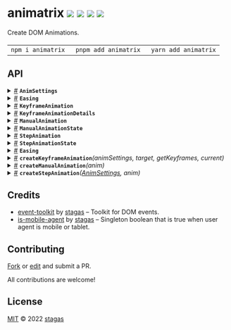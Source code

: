 <h1>
animatrix <a href="https://npmjs.org/package/animatrix"><img src="https://img.shields.io/badge/npm-v1.0.1-F00.svg?colorA=000"/></a> <a href="src"><img src="https://img.shields.io/badge/loc-339-FFF.svg?colorA=000"/></a> <a href="https://cdn.jsdelivr.net/npm/animatrix@1.0.1/dist/animatrix.min.js"><img src="https://img.shields.io/badge/brotli-2.3K-333.svg?colorA=000"/></a> <a href="LICENSE"><img src="https://img.shields.io/badge/license-MIT-F0B.svg?colorA=000"/></a>
</h1>

<p></p>

Create DOM Animations.

<h4>
<table><tr><td title="Triple click to select and copy paste">
<code>npm i animatrix </code>
</td><td title="Triple click to select and copy paste">
<code>pnpm add animatrix </code>
</td><td title="Triple click to select and copy paste">
<code>yarn add animatrix</code>
</td></tr></table>
</h4>

## API

<p>  <details id="AnimSettings$1" title="Interface" ><summary><span><a href="#AnimSettings$1">#</a></span>  <code><strong>AnimSettings</strong></code>    </summary>  <a href="src/animatrix-core.ts#L1">src/animatrix-core.ts#L1</a>  <ul>        <p>  <details id="duration$2" title="Property" ><summary><span><a href="#duration$2">#</a></span>  <code><strong>duration</strong></code>    </summary>  <a href="src/animatrix-core.ts#L2">src/animatrix-core.ts#L2</a>  <ul><p>number</p>        </ul></details><details id="easing$3" title="Property" ><summary><span><a href="#easing$3">#</a></span>  <code><strong>easing</strong></code>    </summary>  <a href="src/animatrix-core.ts#L3">src/animatrix-core.ts#L3</a>  <ul><p><a href="#Easing$4">Easing</a></p>        </ul></details></p></ul></details><details id="Easing$8" title="TypeAlias" ><summary><span><a href="#Easing$8">#</a></span>  <code><strong>Easing</strong></code>    </summary>  <a href="src/animatrix-core.ts#L6">src/animatrix-core.ts#L6</a>  <ul><p>[  number, number, number, number  ]</p>        </ul></details><details id="KeyframeAnimation$14" title="TypeAlias" ><summary><span><a href="#KeyframeAnimation$14">#</a></span>  <code><strong>KeyframeAnimation</strong></code>    </summary>  <a href="src/animatrix-keyframe.ts#L9">src/animatrix-keyframe.ts#L9</a>  <ul><p>{<p>  <details id="animation$17" title="Property" ><summary><span><a href="#animation$17">#</a></span>  <code><strong>animation</strong></code>    </summary>  <a href="src/animatrix-keyframe.ts#L11">src/animatrix-keyframe.ts#L11</a>  <ul><p><span>Animation</span> | <code>null</code></p>        </ul></details><details id="breakTime$18" title="Property" ><summary><span><a href="#breakTime$18">#</a></span>  <code><strong>breakTime</strong></code>    </summary>  <a href="src/animatrix-keyframe.ts#L12">src/animatrix-keyframe.ts#L12</a>  <ul><p>number</p>        </ul></details><details id="keyframes$16" title="Property" ><summary><span><a href="#keyframes$16">#</a></span>  <code><strong>keyframes</strong></code>    </summary>  <a href="src/animatrix-keyframe.ts#L10">src/animatrix-keyframe.ts#L10</a>  <ul><p><span>Keyframe</span>  []</p>        </ul></details><details id="next$19" title="Property" ><summary><span><a href="#next$19">#</a></span>  <code><strong>next</strong></code>    </summary>  <a href="src/animatrix-keyframe.ts#L13">src/animatrix-keyframe.ts#L13</a>  <ul><p><a href="#KeyframeAnimationDetails$9">KeyframeAnimationDetails</a> | <code>null</code></p>        </ul></details><details id="onfinish$20" title="Method" ><summary><span><a href="#onfinish$20">#</a></span>  <code><strong>onfinish</strong></code><em>()</em>    </summary>  <a href="src/animatrix-keyframe.ts#L14">src/animatrix-keyframe.ts#L14</a>  <ul>    <p>      <p><strong>onfinish</strong><em>()</em>  &nbsp;=&gt;  <ul>void</ul></p></p>    </ul></details></p>}</p>        </ul></details><details id="KeyframeAnimationDetails$9" title="TypeAlias" ><summary><span><a href="#KeyframeAnimationDetails$9">#</a></span>  <code><strong>KeyframeAnimationDetails</strong></code>    </summary>  <a href="src/animatrix-keyframe.ts#L4">src/animatrix-keyframe.ts#L4</a>  <ul><p>{<p>  <details id="animSettings$11" title="Property" ><summary><span><a href="#animSettings$11">#</a></span>  <code><strong>animSettings</strong></code>    </summary>  <a href="src/animatrix-keyframe.ts#L5">src/animatrix-keyframe.ts#L5</a>  <ul><p><a href="#AnimSettings$1">AnimSettings</a></p>        </ul></details><details id="getKeyframes$12" title="Method" ><summary><span><a href="#getKeyframes$12">#</a></span>  <code><strong>getKeyframes</strong></code><em>()</em>    </summary>  <a href="src/animatrix-keyframe.ts#L6">src/animatrix-keyframe.ts#L6</a>  <ul>    <p>      <p><strong>getKeyframes</strong><em>()</em>  &nbsp;=&gt;  <ul><span>Keyframe</span>  []</ul></p></p>    </ul></details></p>}</p>        </ul></details><details id="ManualAnimation$31" title="TypeAlias" ><summary><span><a href="#ManualAnimation$31">#</a></span>  <code><strong>ManualAnimation</strong></code>    </summary>  <a href="src/animatrix-manual.ts#L3">src/animatrix-manual.ts#L3</a>  <ul><p>{<p>  <details id="current$35" title="Property" ><summary><span><a href="#current$35">#</a></span>  <code><strong>current</strong></code>    </summary>  <a href="src/animatrix-manual.ts#L6">src/animatrix-manual.ts#L6</a>  <ul><p><a href="#T$46">T</a></p>        </ul></details><details id="from$33" title="Property" ><summary><span><a href="#from$33">#</a></span>  <code><strong>from</strong></code>    </summary>  <a href="src/animatrix-manual.ts#L4">src/animatrix-manual.ts#L4</a>  <ul><p><a href="#T$46">T</a></p>        </ul></details><details id="last$36" title="Property" ><summary><span><a href="#last$36">#</a></span>  <code><strong>last</strong></code>    </summary>  <a href="src/animatrix-manual.ts#L7">src/animatrix-manual.ts#L7</a>  <ul><p><a href="#T$46">T</a></p>        </ul></details><details id="state$37" title="Property" ><summary><span><a href="#state$37">#</a></span>  <code><strong>state</strong></code>    </summary>  <a href="src/animatrix-manual.ts#L8">src/animatrix-manual.ts#L8</a>  <ul><p><a href="#ManualAnimationState$30">ManualAnimationState</a></p>        </ul></details><details id="to$34" title="Property" ><summary><span><a href="#to$34">#</a></span>  <code><strong>to</strong></code>    </summary>  <a href="src/animatrix-manual.ts#L5">src/animatrix-manual.ts#L5</a>  <ul><p><a href="#T$46">T</a></p>        </ul></details><details id="set$40" title="Method" ><summary><span><a href="#set$40">#</a></span>  <code><strong>set</strong></code><em>(values)</em>    </summary>  <a href="src/animatrix-manual.ts#L10">src/animatrix-manual.ts#L10</a>  <ul>    <p>    <details id="values$42" title="Parameter" ><summary><span><a href="#values$42">#</a></span>  <code><strong>values</strong></code>    </summary>    <ul><p><a href="#T$46">T</a></p>        </ul></details>  <p><strong>set</strong><em>(values)</em>  &nbsp;=&gt;  <ul><a href="#T$46">T</a></ul></p></p>    </ul></details><details id="stop$38" title="Method" ><summary><span><a href="#stop$38">#</a></span>  <code><strong>stop</strong></code><em>()</em>    </summary>  <a href="src/animatrix-manual.ts#L9">src/animatrix-manual.ts#L9</a>  <ul>    <p>      <p><strong>stop</strong><em>()</em>  &nbsp;=&gt;  <ul>void</ul></p></p>    </ul></details><details id="update$43" title="Method" ><summary><span><a href="#update$43">#</a></span>  <code><strong>update</strong></code><em>(values)</em>    </summary>  <a href="src/animatrix-manual.ts#L11">src/animatrix-manual.ts#L11</a>  <ul>    <p>    <details id="values$45" title="Parameter" ><summary><span><a href="#values$45">#</a></span>  <code><strong>values</strong></code>    </summary>    <ul><p><a href="#T$46">T</a></p>        </ul></details>  <p><strong>update</strong><em>(values)</em>  &nbsp;=&gt;  <ul><a href="#T$46">T</a></ul></p></p>    </ul></details></p>}</p>        </ul></details><details id="ManualAnimationState$30" title="TypeAlias" ><summary><span><a href="#ManualAnimationState$30">#</a></span>  <code><strong>ManualAnimationState</strong></code>    </summary>  <a href="src/animatrix-manual.ts#L1">src/animatrix-manual.ts#L1</a>  <ul><p><code>"preparing"</code> | <code>"running"</code> | <code>"finished"</code></p>        </ul></details><details id="StepAnimation$52" title="TypeAlias" ><summary><span><a href="#StepAnimation$52">#</a></span>  <code><strong>StepAnimation</strong></code>    </summary>  <a href="src/animatrix-step.ts#L6">src/animatrix-step.ts#L6</a>  <ul><p>{<p>  <details id="current$57" title="Property" ><summary><span><a href="#current$57">#</a></span>  <code><strong>current</strong></code>    </summary>  <a href="src/animatrix-step.ts#L10">src/animatrix-step.ts#L10</a>  <ul><p><a href="#T$65">T</a></p>        </ul></details><details id="from$55" title="Property" ><summary><span><a href="#from$55">#</a></span>  <code><strong>from</strong></code>    </summary>  <a href="src/animatrix-step.ts#L8">src/animatrix-step.ts#L8</a>  <ul><p><a href="#T$65">T</a></p>        </ul></details><details id="state$58" title="Property" ><summary><span><a href="#state$58">#</a></span>  <code><strong>state</strong></code>    </summary>  <a href="src/animatrix-step.ts#L11">src/animatrix-step.ts#L11</a>  <ul><p><a href="#StepAnimationState$51">StepAnimationState</a></p>        </ul></details><details id="t$54" title="Property" ><summary><span><a href="#t$54">#</a></span>  <code><strong>t</strong></code>    </summary>  <a href="src/animatrix-step.ts#L7">src/animatrix-step.ts#L7</a>  <ul><p>number</p>        </ul></details><details id="to$56" title="Property" ><summary><span><a href="#to$56">#</a></span>  <code><strong>to</strong></code>    </summary>  <a href="src/animatrix-step.ts#L9">src/animatrix-step.ts#L9</a>  <ul><p><a href="#T$65">T</a></p>        </ul></details><details id="set$59" title="Method" ><summary><span><a href="#set$59">#</a></span>  <code><strong>set</strong></code><em>(values)</em>    </summary>  <a href="src/animatrix-step.ts#L12">src/animatrix-step.ts#L12</a>  <ul>    <p>    <details id="values$61" title="Parameter" ><summary><span><a href="#values$61">#</a></span>  <code><strong>values</strong></code>    </summary>    <ul><p><a href="#T$65">T</a></p>        </ul></details>  <p><strong>set</strong><em>(values)</em>  &nbsp;=&gt;  <ul><a href="#T$65">T</a></ul></p></p>    </ul></details><details id="update$62" title="Method" ><summary><span><a href="#update$62">#</a></span>  <code><strong>update</strong></code><em>(values)</em>    </summary>  <a href="src/animatrix-step.ts#L13">src/animatrix-step.ts#L13</a>  <ul>    <p>    <details id="values$64" title="Parameter" ><summary><span><a href="#values$64">#</a></span>  <code><strong>values</strong></code>    </summary>    <ul><p><a href="#T$65">T</a></p>        </ul></details>  <p><strong>update</strong><em>(values)</em>  &nbsp;=&gt;  <ul><a href="#T$65">T</a></ul></p></p>    </ul></details></p>}</p>        </ul></details><details id="StepAnimationState$51" title="TypeAlias" ><summary><span><a href="#StepAnimationState$51">#</a></span>  <code><strong>StepAnimationState</strong></code>    </summary>  <a href="src/animatrix-step.ts#L4">src/animatrix-step.ts#L4</a>  <ul><p><code>"preparing"</code> | <code>"running"</code> | <code>"finished"</code></p>        </ul></details><details id="Easing$4" title="Variable" ><summary><span><a href="#Easing$4">#</a></span>  <code><strong>Easing</strong></code>    </summary>  <a href="src/animatrix-core.ts#L8">src/animatrix-core.ts#L8</a>  <ul><p>{<p>  <details id="Flat$6" title="Property" ><summary><span><a href="#Flat$6">#</a></span>  <code><strong>Flat</strong></code>  <span><span>&nbsp;=&nbsp;</span>  <code>...</code></span>  </summary>    <ul><p><a href="#Easing$4">Easing</a></p>        </ul></details><details id="Linear$7" title="Property" ><summary><span><a href="#Linear$7">#</a></span>  <code><strong>Linear</strong></code>  <span><span>&nbsp;=&nbsp;</span>  <code>...</code></span>  </summary>    <ul><p><a href="#Easing$4">Easing</a></p>        </ul></details></p>}</p>        </ul></details><details id="createKeyframeAnimation$22" title="Function" ><summary><span><a href="#createKeyframeAnimation$22">#</a></span>  <code><strong>createKeyframeAnimation</strong></code><em>(animSettings, target, getKeyframes, current)</em>    </summary>  <a href="src/animatrix-keyframe.ts#L17">src/animatrix-keyframe.ts#L17</a>  <ul>    <p>    <details id="animSettings$24" title="Parameter" ><summary><span><a href="#animSettings$24">#</a></span>  <code><strong>animSettings</strong></code>    </summary>    <ul><p><a href="#AnimSettings$1">AnimSettings</a></p>        </ul></details><details id="target$25" title="Parameter" ><summary><span><a href="#target$25">#</a></span>  <code><strong>target</strong></code>    </summary>    <ul><p><span>HTMLElement</span> | <span>SVGElement</span></p>        </ul></details><details id="getKeyframes$26" title="Function" ><summary><span><a href="#getKeyframes$26">#</a></span>  <code><strong>getKeyframes</strong></code><em>()</em>    </summary>    <ul>    <p>      <p><strong>getKeyframes</strong><em>()</em>  &nbsp;=&gt;  <ul><span>Keyframe</span>  []</ul></p></p>    </ul></details><details id="current$29" title="Parameter" ><summary><span><a href="#current$29">#</a></span>  <code><strong>current</strong></code>    </summary>    <ul><p><a href="#KeyframeAnimation$14">KeyframeAnimation</a></p>        </ul></details>  <p><strong>createKeyframeAnimation</strong><em>(animSettings, target, getKeyframes, current)</em>  &nbsp;=&gt;  <ul><a href="#KeyframeAnimation$14">KeyframeAnimation</a></ul></p></p>    </ul></details><details id="createManualAnimation$47" title="Function" ><summary><span><a href="#createManualAnimation$47">#</a></span>  <code><strong>createManualAnimation</strong></code><em>(anim)</em>    </summary>  <a href="src/animatrix-manual.ts#L14">src/animatrix-manual.ts#L14</a>  <ul>    <p>    <details id="anim$50" title="Parameter" ><summary><span><a href="#anim$50">#</a></span>  <code><strong>anim</strong></code>    </summary>    <ul><p><a href="#ManualAnimation$31">ManualAnimation</a>&lt;<a href="#T$49">T</a>&gt;</p>        </ul></details>  <p><strong>createManualAnimation</strong>&lt;<span>T</span>&gt;<em>(anim)</em>  &nbsp;=&gt;  <ul><a href="#ManualAnimation$31">ManualAnimation</a>&lt;<a href="#T$49">T</a>&gt;</ul></p></p>    </ul></details><details id="createStepAnimation$66" title="Function" ><summary><span><a href="#createStepAnimation$66">#</a></span>  <code><strong>createStepAnimation</strong></code><em>(<a href="#AnimSettings$1">AnimSettings</a>, anim)</em>    </summary>  <a href="src/animatrix-step.ts#L16">src/animatrix-step.ts#L16</a>  <ul>    <p>    <a href="#AnimSettings$1">AnimSettings</a><details id="anim$70" title="Parameter" ><summary><span><a href="#anim$70">#</a></span>  <code><strong>anim</strong></code>    </summary>    <ul><p><a href="#StepAnimation$52">StepAnimation</a>&lt;<a href="#T$68">T</a>&gt;</p>        </ul></details>  <p><strong>createStepAnimation</strong>&lt;<span>T</span>&gt;<em>(<a href="#AnimSettings$1">AnimSettings</a>, anim)</em>  &nbsp;=&gt;  <ul><a href="#StepAnimation$52">StepAnimation</a>&lt;<a href="#T$68">T</a>&gt;</ul></p></p>    </ul></details></p>

## Credits

- [event-toolkit](https://npmjs.org/package/event-toolkit) by [stagas](https://github.com/stagas) &ndash; Toolkit for DOM events.
- [is-mobile-agent](https://npmjs.org/package/is-mobile-agent) by [stagas](https://github.com/stagas) &ndash; Singleton boolean that is true when user agent is mobile or tablet.

## Contributing

[Fork](https://github.com/stagas/animatrix/fork) or [edit](https://github.dev/stagas/animatrix) and submit a PR.

All contributions are welcome!

## License

<a href="LICENSE">MIT</a> &copy; 2022 [stagas](https://github.com/stagas)
